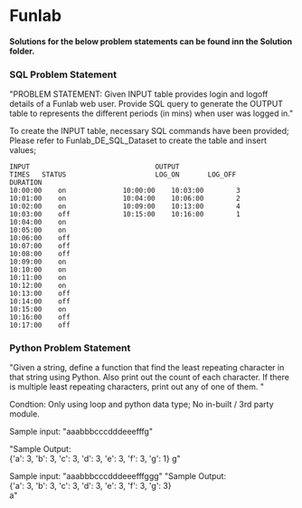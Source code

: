 # Funlab

#### Solutions for the below problem statements can be found inn the Solution folder.

### SQL Problem Statement
"PROBLEM STATEMENT: Given INPUT table provides login and logoff details of a Funlab web user.
Provide SQL query to generate the OUTPUT table to represents the different periods (in mins) when user was logged in."							
							
							
							
To create the INPUT table, necessary SQL commands have been provided; Please refer to Funlab_DE_SQL_Dataset to create the table and insert values;							
							
``` table				
INPUT			                    OUTPUT				
TIMES	STATUS		                LOG_ON     	 LOG_OFF	      DURATION		
10:00:00	on		        10:00:00	10:03:00		3		
10:01:00	on		        10:04:00	10:06:00		2		
10:02:00	on		        10:09:00	10:13:00		4		
10:03:00	off		        10:15:00	10:16:00		1		
10:04:00	on						
10:05:00	on						
10:06:00	off						
10:07:00	off						
10:08:00	off						
10:09:00	on						
10:10:00	on						
10:11:00	on						
10:12:00	on						
10:13:00	off						
10:14:00	off						
10:15:00	on						
10:16:00	off						
10:17:00	off						
```

### Python Problem Statement
"Given a string,  define a function that find the least repeating character in that string using Python. 
Also print out the count of each character. If there is multiple least repeating characters, print out any of one of them. "

Condtion:  Only using loop and python data type; No in-built / 3rd party module. 

Sample input:   "aaabbbcccdddeeefffg"

"Sample Output:  
{'a': 3, 'b': 3, 'c': 3, 'd': 3, 'e': 3, 'f': 3, 'g': 1}
g"


Sample input:   "aaabbbcccdddeeefffggg"
"Sample Output:  
 {'a': 3, 'b': 3, 'c': 3, 'd': 3, 'e': 3, 'f': 3, 'g': 3}   
a"